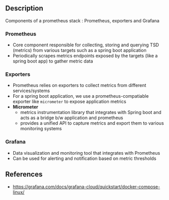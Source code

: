 ## Description
Components of a prometheus stack : Prometheus, exporters and Grafana

### Prometheus
* Core component responsible for collecting, storing and querying TSD (metrics) from various
targets such as a spring boot application
* Periodically scrapes metrics endpoints exposed by the targets (like a spring boot app) to gather metric data

### Exporters 
* Prometheus relies on exporters to collect metrics from different services/systems
* For a spring boot application, we use a prometheus-compatiable exporter like `micrometer` to expose application metrics
* **Micrometer**
  * metrics instrumentation library that integrates with Spring boot and acts as a bridge b/w application and prometheus
  * provides a unified API to capture metrics and export them to various monitoring systems

### Grafana 
* Data visualization and monitoring tool that integrates with Prometheus
* Can be used for alerting and notification based on metric thresholds

## References
* https://grafana.com/docs/grafana-cloud/quickstart/docker-compose-linux/